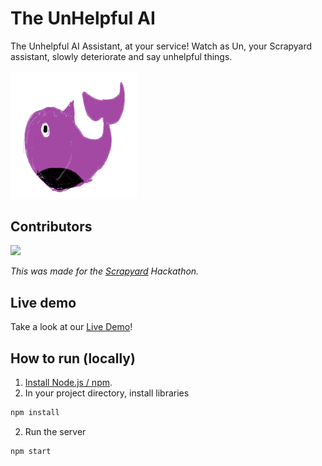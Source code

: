 # The UnHelpful AI
The Unhelpful AI Assistant, at your service! Watch as Un, your Scrapyard assistant, slowly deteriorate and say unhelpful things. <br><br>
<a href="https://unhelpful-ai.netlify.app/" target="_blank" title="Live Demo"><img src="./public/pictures/scrappyFavicon.png" width=40%></a> <br>

## Contributors
<a href="https://github.com/wyu4/unhelpful-ai/graphs/contributors">
  <img src="https://contrib.rocks/image?repo=wyu4/unhelpful-ai" />
</a>

*This was made for the [Scrapyard](https://scrapyard.hackclub.com/) Hackathon.*

## Live demo
Take a look at our [Live Demo](https://unhelpful-ai.netlify.app/)!

## How to run (locally)
1) [Install Node.js / npm](https://nodejs.org/en/download).
2) In your project directory, install libraries
```bash
npm install
```
2) Run the server
```bash
npm start
```